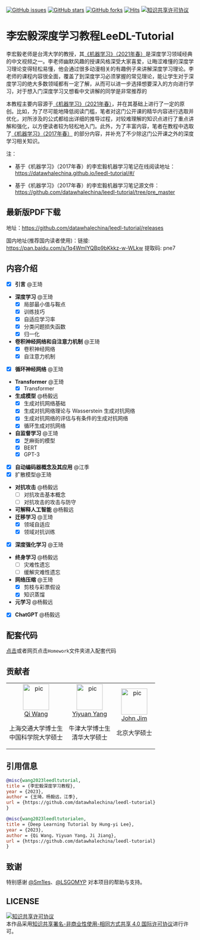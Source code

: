 [![GitHub issues](https://img.shields.io/github/issues/datawhalechina/leedl-tutorial)](https://github.com/datawhalechina/leedl-tutorial/issues) [![GitHub stars](https://img.shields.io/github/stars/datawhalechina/leedl-tutorial)](https://github.com/datawhalechina/leedl-tutorial/stargazers) [![GitHub forks](https://img.shields.io/github/forks/datawhalechina/leedl-tutorial)](https://github.com/datawhalechina/leedl-tutorial/network) [![Hits](https://hits.seeyoufarm.com/api/count/incr/badge.svg?url=https%3A%2F%2Fgithub.com%2Fdatawhalechina%2Fleedl-tutorial%2F&count_bg=%2379C83D&title_bg=%23555555&icon=&icon_color=%23E7E7E7&title=hits&edge_flat=false)](https://hits.seeyoufarm.com) <a rel="license" href="http://creativecommons.org/licenses/by-nc-sa/4.0/"><img alt="知识共享许可协议" style="border-width:0" src="https://img.shields.io/badge/license-CC%20BY--NC--SA%204.0-lightgrey" /></a>

# 李宏毅深度学习教程LeeDL-Tutorial

李宏毅老师是台湾大学的教授，其[《机器学习》（2021年春）](https://speech.ee.ntu.edu.tw/~hylee/ml/2021-spring.html)是深度学习领域经典的中文视频之一。李老师幽默风趣的授课风格深受大家喜爱，让晦涩难懂的深度学习理论变得轻松易懂，他会通过很多动漫相关的有趣例子来讲解深度学习理论。李老师的课程内容很全面，覆盖了到深度学习必须掌握的常见理论，能让学生对于深度学习的绝大多数领域都有一定了解，从而可以进一步选择想要深入的方向进行学习，对于想入门深度学习又想看中文讲解的同学是非常推荐的

本教程主要内容源于[《机器学习》（2021年春）](https://speech.ee.ntu.edu.tw/~hylee/ml/2021-spring.html)，并在其基础上进行了一定的原创。比如，为了尽可能地降低阅读门槛，笔者对这门公开课的精华内容进行选取并优化，对所涉及的公式都给出详细的推导过程，对较难理解的知识点进行了重点讲解和强化，以方便读者较为轻松地入门。此外，为了丰富内容，笔者在教程中选取了[《机器学习》（2017年春）](https://speech.ee.ntu.edu.tw/~hylee/ml/2017-spring.php) 的部分内容，并补充了不少除这门公开课之外的深度学习相关知识。

注：

- 基于《机器学习》（2017年春）的李宏毅机器学习笔记在线阅读地址：https://datawhalechina.github.io/leedl-tutorial/#/

- 基于《机器学习》（2017年春）的李宏毅机器学习笔记源文件：https://github.com/datawhalechina/leedl-tutorial/tree/pre_master

## 最新版PDF下载

地址：https://github.com/datawhalechina/leedl-tutorial/releases

国内地址(推荐国内读者使用)：链接: https://pan.baidu.com/s/1q4WmIYQBp9bKkkz-w-WLkw 提取码: pne7 

## 内容介绍

* [x] **引言** @王琦
* **深度学习** @王琦
    *  [x] 局部最小值与鞍点
    *  [x] 训练技巧
    *  [x] 自适应学习率
    *  [x] 分类问题损失函数
    *  [x] 归一化
* **卷积神经网络和自注意力机制** @王琦
  *  [x] 卷积神经网络
  *  [x] 自注意力机制
* [x] **循环神经网络** @王琦
* **Transformer** @王琦
  *  [x] Transformer
* **生成模型** @杨毅远
	*  [x] 生成对抗网络基础
	*  [x] 生成对抗网络理论与 Wasserstein 生成对抗网络
	*  [x] 生成对抗网络的评估与有条件的生成对抗网络
	*  [x] 循环生成对抗网络
* **自监督学习** @王琦
  *  [x] 芝麻街的模型
  *  [x] BERT
  *  [x] GPT-3
* [x] **自动编码器概念及其应用** @江季
* [x] 扩散模型@王琦
* **对抗攻击** @杨毅远
    * [ ] 对抗攻击基本概念
    * [ ] 对抗攻击的攻击与防守

* **可解释人工智能** @杨毅远
* **迁移学习** @王琦
  *  [x] 领域自适应
  *  [x] 领域对抗训练
* [x] **深度强化学习** @王琦
* **终身学习** @杨毅远
  *  [ ] 灾难性遗忘
  *  [ ] 缓解灾难性遗忘 
* **网络压缩** @王琦
  *  [x] 剪枝与彩票假设
  *  [x] 知识蒸馏
* **元学习** @杨毅远 
* [x] **ChatGPT** @杨毅远 

## 配套代码

[点击](https://github.com/datawhalechina/leedl-tutorial/tree/master/Homework)或者网页点击```Homework```文件夹进入配套代码

## 贡献者

<table border="0">
  <tbody>
    <tr align="center" >
      <td>
         <a href="https://github.com/qiwang067"><img width="70" height="70" src="https://github.com/qiwang067.png?s=40" alt="pic"></a><br>
         <a href="https://github.com/qiwang067">Qi Wang</a> 
        <p> 上海交通大学博士生<br>中国科学院大学硕士</p>
      </td>
      <td>
         <a href="https://github.com/yyysjz1997"><img width="70" height="70" src="https://github.com/yyysjz1997.png?s=40" alt="pic"></a><br>
         <a href="https://github.com/yyysjz1997">Yiyuan Yang</a> 
        <p> 牛津大学博士生<br>清华大学硕士</p>
      </td>
      <td>
         <a href="https://github.com/JohnJim0816"><img width="70" height="70" src="https://github.com/JohnJim0816.png?s=40" alt="pic"></a><br>
         <a href="https://github.com/JohnJim0816">John Jim</a>
         <p>北京大学硕士</p>
      </td>
    </tr>
  </tbody>
</table>



## 引用信息

```bibtex
@misc{wang2023leedltutorial,
title = {李宏毅深度学习教程},
year = {2023},
author = {王琦，杨毅远，江季},
url = {https://github.com/datawhalechina/leedl-tutorial}
}

@misc{wang2023leedltutorialen,
title = {Deep Learning Tutorial by Hung-yi Lee},
year = {2023},
author = {Qi Wang，Yiyuan Yang，Ji Jiang},
url = {https://github.com/datawhalechina/leedl-tutorial}
}
```

## 致谢

特别感谢 [@Sm1les](https://github.com/Sm1les)、[@LSGOMYP](https://github.com/LSGOMYP) 对本项目的帮助与支持。

## LICENSE
<a rel="license" href="http://creativecommons.org/licenses/by-nc-sa/4.0/"><img alt="知识共享许可协议" style="border-width:0" src="https://img.shields.io/badge/license-CC%20BY--NC--SA%204.0-lightgrey" /></a><br />本作品采用<a rel="license" href="http://creativecommons.org/licenses/by-nc-sa/4.0/">知识共享署名-非商业性使用-相同方式共享 4.0 国际许可协议</a>进行许可。

